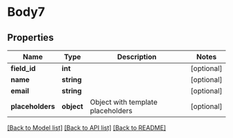# Body7

## Properties
Name | Type | Description | Notes
------------ | ------------- | ------------- | -------------
**field_id** | **int** |  | [optional] 
**name** | **string** |  | [optional] 
**email** | **string** |  | [optional] 
**placeholders** | **object** | Object with template placeholders | [optional] 

[[Back to Model list]](../README.md#documentation-for-models) [[Back to API list]](../README.md#documentation-for-api-endpoints) [[Back to README]](../README.md)

